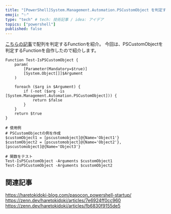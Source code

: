 ```yaml
---
title: "[PowerShell]System.Management.Automation.PSCustomObject を判定する方法"
emoji: "✨"
type: "tech" # tech: 技術記事 / idea: アイデア
topics: ["powershell"]
published: false
---
```


[こちらの記事](https://zenn.dev/haretokidoki/articles/45c5af7cbf7eb8)で配列を判定するFunctionを紹介。
今回は、PSCustomObjectを判定するFunctionを自作したので紹介します。

```powershell:
Function Test-IsPSCustomObject {
    param(
        [Parameter(Mandatory=$true)]
        [System.Object[]]$Argument
    )

    foreach ($arg in $Argument) {
        if (-not ($arg -is [System.Management.Automation.PSCustomObject])) {
            return $false
        }
    }
    return $true
}

# 使用例
# PSCustomObjectの例を作成
$customObject1 = [pscustomobject]@{Name='Object1'}
$customObject2 = [pscustomobject]@{Name='Object2'},[pscustomobject]@{Name='Object3'}

# 関数をテスト
Test-IsPSCustomObject -Arguments $customObject1
Test-IsPSCustomObject -Arguments $customObject2
```

## 関連記事

https://haretokidoki-blog.com/pasocon_powershell-startup/
https://zenn.dev/haretokidoki/articles/7e6924ff0cc960
https://zenn.dev/haretokidoki/articles/fb6830f9155de5
